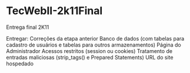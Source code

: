 # TecWebII-2k11Final
Entrega final 2K11

Entregar:
Correções da etapa anterior
Banco de dados (com tabelas para cadastro de usuários e tabelas para outros armazenamentos)
Página do Administrador
Acessos restritos (session ou cookies)
Tratamento de entradas maliciosas (strip_tags() e Prepared Statements)
URL do site hospedado
